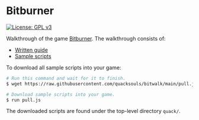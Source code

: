 # Bitburner

[![License: GPL v3](https://img.shields.io/badge/License-GPL%20v3-blue.svg)](http://www.gnu.org/licenses/gpl-3.0)

Walkthrough of the game
[Bitburner](https://github.com/bitburner-official/bitburner-src). The
walkthrough consists of:

<!-- prettier-ignore -->
- [Written guide](doc/README.md)
- [Sample scripts](src/README.md)

To download all sample scripts into your game:

```sh
# Run this command and wait for it to finish.
$ wget https://raw.githubusercontent.com/quacksouls/bitwalk/main/pull.js pull.js

# Download sample scripts into your game.
$ run pull.js
```

The downloaded scripts are found under the top-level directory `quack/`.
